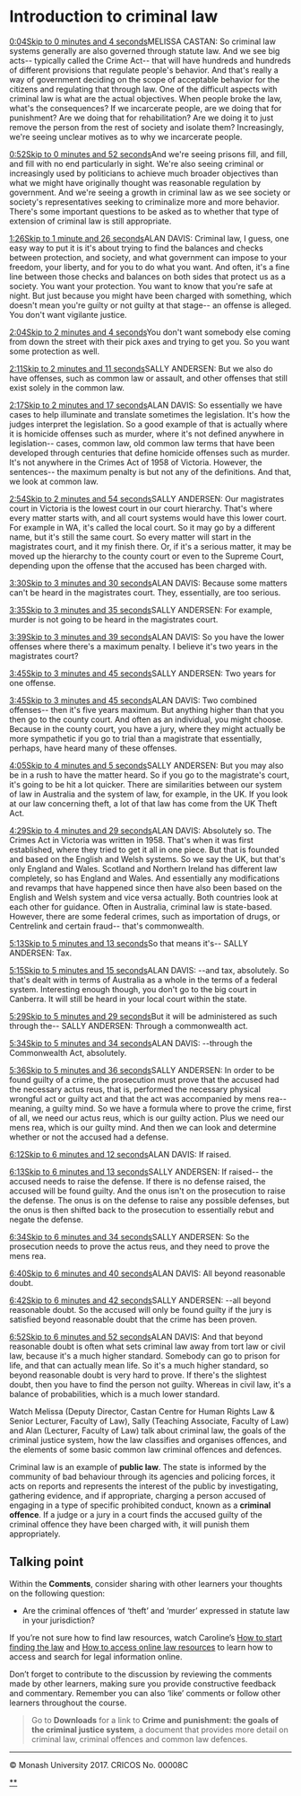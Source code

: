 # Introduction to criminal law

[0:04Skip to 0 minutes and 4 seconds](https://www.futurelearn.com/courses/law-for-non-lawyers/3/steps/177735#)MELISSA CASTAN: So criminal law systems generally are also governed through statute law. And we see big acts-- typically called the Crime Act-- that will have hundreds and hundreds of different provisions that regulate people's behavior. And that's really a way of government deciding on the scope of acceptable behavior for the citizens and regulating that through law. One of the difficult aspects with criminal law is what are the actual objectives. When people broke the law, what's the consequences? If we incarcerate people, are we doing that for punishment? Are we doing that for rehabilitation? Are we doing it to just remove the person from the rest of society and isolate them? Increasingly, we're seeing unclear motives as to why we incarcerate people.

[0:52Skip to 0 minutes and 52 seconds](https://www.futurelearn.com/courses/law-for-non-lawyers/3/steps/177735#)And we're seeing prisons fill, and fill, and fill with no end particularly in sight. We're also seeing criminal or increasingly used by politicians to achieve much broader objectives than what we might have originally thought was reasonable regulation by government. And we're seeing a growth in criminal law as we see society or society's representatives seeking to criminalize more and more behavior. There's some important questions to be asked as to whether that type of extension of criminal law is still appropriate.

[1:26Skip to 1 minute and 26 seconds](https://www.futurelearn.com/courses/law-for-non-lawyers/3/steps/177735#)ALAN DAVIS: Criminal law, I guess, one easy way to put it is it's about trying to find the balances and checks between protection, and society, and what government can impose to your freedom, your liberty, and for you to do what you want. And often, it's a fine line between those checks and balances on both sides that protect us as a society. You want your protection. You want to know that you're safe at night. But just because you might have been charged with something, which doesn't mean you're guilty or not guilty at that stage-- an offense is alleged. You don't want vigilante justice.

[2:04Skip to 2 minutes and 4 seconds](https://www.futurelearn.com/courses/law-for-non-lawyers/3/steps/177735#)You don't want somebody else coming from down the street with their pick axes and trying to get you. So you want some protection as well.

[2:11Skip to 2 minutes and 11 seconds](https://www.futurelearn.com/courses/law-for-non-lawyers/3/steps/177735#)SALLY ANDERSEN: But we also do have offenses, such as common law or assault, and other offenses that still exist solely in the common law.

[2:17Skip to 2 minutes and 17 seconds](https://www.futurelearn.com/courses/law-for-non-lawyers/3/steps/177735#)ALAN DAVIS: So essentially we have cases to help illuminate and translate sometimes the legislation. It's how the judges interpret the legislation. So a good example of that is actually where it is homicide offenses such as murder, where it's not defined anywhere in legislation-- cases, common law, old common law terms that have been developed through centuries that define homicide offenses such as murder. It's not anywhere in the Crimes Act of 1958 of Victoria. However, the sentences-- the maximum penalty is but not any of the definitions. And that, we look at common law.

[2:54Skip to 2 minutes and 54 seconds](https://www.futurelearn.com/courses/law-for-non-lawyers/3/steps/177735#)SALLY ANDERSEN: Our magistrates court in Victoria is the lowest court in our court hierarchy. That's where every matter starts with, and all court systems would have this lower court. For example in WA, it's called the local court. So it may go by a different name, but it's still the same court. So every matter will start in the magistrates court, and it my finish there. Or, if it's a serious matter, it may be moved up the hierarchy to the county court or even to the Supreme Court, depending upon the offense that the accused has been charged with.

[3:30Skip to 3 minutes and 30 seconds](https://www.futurelearn.com/courses/law-for-non-lawyers/3/steps/177735#)ALAN DAVIS: Because some matters can't be heard in the magistrates court. They, essentially, are too serious.

[3:35Skip to 3 minutes and 35 seconds](https://www.futurelearn.com/courses/law-for-non-lawyers/3/steps/177735#)SALLY ANDERSEN: For example, murder is not going to be heard in the magistrates court.

[3:39Skip to 3 minutes and 39 seconds](https://www.futurelearn.com/courses/law-for-non-lawyers/3/steps/177735#)ALAN DAVIS: So you have the lower offenses where there's a maximum penalty. I believe it's two years in the magistrates court?

[3:45Skip to 3 minutes and 45 seconds](https://www.futurelearn.com/courses/law-for-non-lawyers/3/steps/177735#)SALLY ANDERSEN: Two years for one offense.

[3:45Skip to 3 minutes and 45 seconds](https://www.futurelearn.com/courses/law-for-non-lawyers/3/steps/177735#)ALAN DAVIS: Two combined offenses-- then it's five years maximum. But anything higher than that you then go to the county court. And often as an individual, you might choose. Because in the county court, you have a jury, where they might actually be more sympathetic if you go to trial than a magistrate that essentially, perhaps, have heard many of these offenses.

[4:05Skip to 4 minutes and 5 seconds](https://www.futurelearn.com/courses/law-for-non-lawyers/3/steps/177735#)SALLY ANDERSEN: But you may also be in a rush to have the matter heard. So if you go to the magistrate's court, it's going to be hit a lot quicker. There are similarities between our system of law in Australia and the system of law, for example, in the UK. If you look at our law concerning theft, a lot of that law has come from the UK Theft Act.

[4:29Skip to 4 minutes and 29 seconds](https://www.futurelearn.com/courses/law-for-non-lawyers/3/steps/177735#)ALAN DAVIS: Absolutely so. The Crimes Act in Victoria was written in 1958. That's when it was first established, where they tried to get it all in one piece. But that is founded and based on the English and Welsh systems. So we say the UK, but that's only England and Wales. Scotland and Northern Ireland has different law completely, so has England and Wales. And essentially any modifications and revamps that have happened since then have also been based on the English and Welsh system and vice versa actually. Both countries look at each other for guidance. Often in Australia, criminal law is state-based. However, there are some federal crimes, such as importation of drugs, or Centrelink and certain fraud-- that's commonwealth.

[5:13Skip to 5 minutes and 13 seconds](https://www.futurelearn.com/courses/law-for-non-lawyers/3/steps/177735#)So that means it's-- SALLY ANDERSEN: Tax.

[5:15Skip to 5 minutes and 15 seconds](https://www.futurelearn.com/courses/law-for-non-lawyers/3/steps/177735#)ALAN DAVIS: --and tax, absolutely. So that's dealt with in terms of Australia as a whole in the terms of a federal system. Interesting enough though, you don't go to the big court in Canberra. It will still be heard in your local court within the state.

[5:29Skip to 5 minutes and 29 seconds](https://www.futurelearn.com/courses/law-for-non-lawyers/3/steps/177735#)But it will be administered as such through the-- SALLY ANDERSEN: Through a commonwealth act.

[5:34Skip to 5 minutes and 34 seconds](https://www.futurelearn.com/courses/law-for-non-lawyers/3/steps/177735#)ALAN DAVIS: --through the Commonwealth Act, absolutely.

[5:36Skip to 5 minutes and 36 seconds](https://www.futurelearn.com/courses/law-for-non-lawyers/3/steps/177735#)SALLY ANDERSEN: In order to be found guilty of a crime, the prosecution must prove that the accused had the necessary actus reus, that is, performed the necessary physical wrongful act or guilty act and that the act was accompanied by mens rea-- meaning, a guilty mind. So we have a formula where to prove the crime, first of all, we need our actus reus, which is our guilty action. Plus we need our mens rea, which is our guilty mind. And then we can look and determine whether or not the accused had a defense.

[6:12Skip to 6 minutes and 12 seconds](https://www.futurelearn.com/courses/law-for-non-lawyers/3/steps/177735#)ALAN DAVIS: If raised.

[6:13Skip to 6 minutes and 13 seconds](https://www.futurelearn.com/courses/law-for-non-lawyers/3/steps/177735#)SALLY ANDERSEN: If raised-- the accused needs to raise the defense. If there is no defense raised, the accused will be found guilty. And the onus isn't on the prosecution to raise the defense. The onus is on the defense to raise any possible defenses, but the onus is then shifted back to the prosecution to essentially rebut and negate the defense.

[6:34Skip to 6 minutes and 34 seconds](https://www.futurelearn.com/courses/law-for-non-lawyers/3/steps/177735#)SALLY ANDERSEN: So the prosecution needs to prove the actus reus, and they need to prove the mens rea.

[6:40Skip to 6 minutes and 40 seconds](https://www.futurelearn.com/courses/law-for-non-lawyers/3/steps/177735#)ALAN DAVIS: All beyond reasonable doubt.

[6:42Skip to 6 minutes and 42 seconds](https://www.futurelearn.com/courses/law-for-non-lawyers/3/steps/177735#)SALLY ANDERSEN: --all beyond reasonable doubt. So the accused will only be found guilty if the jury is satisfied beyond reasonable doubt that the crime has been proven.

[6:52Skip to 6 minutes and 52 seconds](https://www.futurelearn.com/courses/law-for-non-lawyers/3/steps/177735#)ALAN DAVIS: And that beyond reasonable doubt is often what sets criminal law away from tort law or civil law, because it's a much higher standard. Somebody can go to prison for life, and that can actually mean life. So it's a much higher standard, so beyond reasonable doubt is very hard to prove. If there's the slightest doubt, then you have to find the person not guilty. Whereas in civil law, it's a balance of probabilities, which is a much lower standard.

Watch Melissa (Deputy Director, Castan Centre for Human Rights Law & Senior Lecturer, Faculty of Law), Sally (Teaching Associate, Faculty of Law) and Alan (Lecturer, Faculty of Law) talk about criminal law, the goals of the criminal justice system, how the law classifies and organises offences, and the elements of some basic common law criminal offences and defences.

Criminal law is an example of **public law**. The state is informed by the community of bad behaviour through its agencies and policing forces, it acts on reports and represents the interest of the public by investigating, gathering evidence, and if appropriate, charging a person accused of engaging in a type of specific prohibited conduct, known as a **criminal offence**. If a judge or a jury in a court finds the accused guilty of the criminal offence they have been charged with, it will punish them appropriately.

## Talking point

Within the **Comments**, consider sharing with other learners your thoughts on the following question:

- Are the criminal offences of ‘theft’ and ‘murder’ expressed in statute law in your jurisdiction?

If you’re not sure how to find law resources, watch Caroline’s [How to start finding the law](https://www.futurelearn.com/courses/law-for-non-lawyers/3/steps/177718) and [How to access online law resources](https://www.futurelearn.com/courses/law-for-non-lawyers/3/steps/177719) to learn how to access and search for legal information online.

Don’t forget to contribute to the discussion by reviewing the comments made by other learners, making sure you provide constructive feedback and commentary. Remember you can also ‘like’ comments or follow other learners throughout the course.

> Go to **Downloads** for a link to **Crime and punishment: the goals of the criminal justice system**, a document that provides more detail on criminal law, criminal offences and common law defences.

------

© Monash University 2017. CRICOS No. 00008C

[**](https://www.futurelearn.com/courses/law-for-non-lawyers/3/steps/177735#fl-comments)